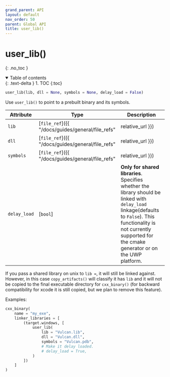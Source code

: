 ```yaml
---
grand_parent: API
layout: default
nav_order: 50
parent: Global API
title: user_lib()
---
```


# user_lib()
{: .no_toc }


<details open markdown="block">
  <summary>
    Table of contents
  </summary>
  {: .text-delta }
1. TOC
{:toc}
</details>




```python
user_lib(lib, dll = None, symbols = None, delay_load = False)
```

Use `user_lib()` to point to a prebuilt binary and its symbols.

| Attribute | Type | Description |
|-----------|------|-------------|
| `lib` | [`file_ref`]({{ "/docs/guides/general/file_refs" | relative_url }}) | Path to `.lib` file for windows. Linkable static library for unix. |
| `dll` | [`file_ref`]({{ "/docs/guides/general/file_refs" | relative_url }}) | Path to `.dll` file for windows. Linkable shared library for unix. |
| `symbols` | [`file_ref`]({{ "/docs/guides/general/file_refs" | relative_url }}) | Path to the `.pdb` file on Windows or symbols file on MacOS. |
| `delay_load` | [`bool`] | __Only for shared libraries__. Specifies whether the library should be linked with `delay_load` linkage(defaults to `False`). This functionality is not currently supported for the cmake generator or on the UWP platform. |

If you pass a shared library on unix to `lib =`, it will still be linked against. However, in this case `copy_artifacts()` will classify it has `lib` and it will not be copied to the final executable directory for `cxx_binary()` (for backward compatibility for xcode it is still copied, but we plan to remove this feature).

Examples:

```python
cxx_binary(
    name = "my_exe",
    linker_libraries = [
        (target.windows, [
            user_lib(
                lib = "Vulcan.lib",
                dll = "Vulcan.dll",
                symbols = "Vulcan.pdb",
                # Make it delay loaded.
                # delay_load = True,
            )
        ])
    ]
)
```
